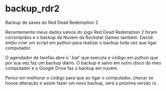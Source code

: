 # backup_rdr2
Backup de saves do Red Dead Redemption 2

Recentemente meus dados salvos do jogo Red Dead Redemption 2 foram corrompidos e o backup da Nuvem da Rockstar Games também.
Decidi então criar um script em python para realizar o backup toda vez que ligar computador.

O agendador de tarefas abre o '.bat' que executa o código em python que por sua vez faz um backup diário.
O backup é salvo em outro disco do meu computador e o Google Drive faz o backup em nuvem.

Penso em melhorar o código para que ao ligar o computador, checar se houve alteração e assim fazer um novo backup, será a próxima versão rs.

